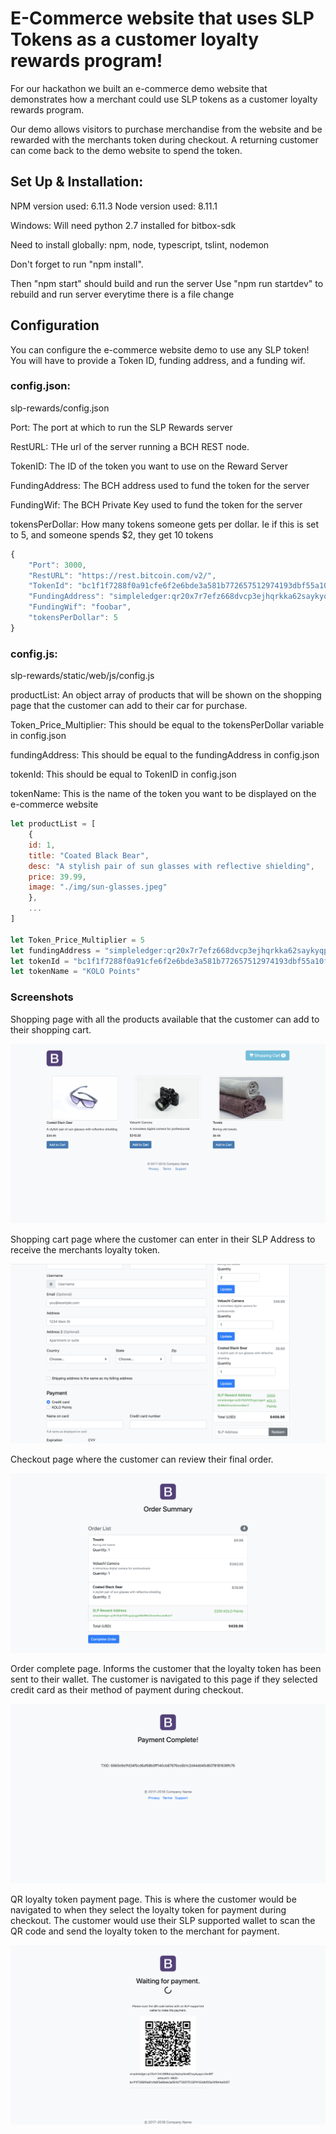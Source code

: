 # E-Commerce website that uses SLP Tokens as a customer loyalty rewards program!

For our hackathon we built an e-commerce demo website that demonstrates how a merchant could use SLP tokens as a customer loyalty rewards program.

Our demo allows visitors to purchase merchandise from the website and be rewarded with the merchants token during checkout. A returning customer can come back to the demo website to spend the token.

## Set Up & Installation:

NPM version used: 6.11.3
Node version used: 8.11.1

Windows: Will need python 2.7 installed for bitbox-sdk

Need to install globally: npm, node, typescript, tslint, nodemon

Don't forget to run "npm install". 

Then "npm start" should build and run the server
Use "npm run startdev" to rebuild and run server everytime there is a file change

## Configuration

You can configure the e-commerce website demo to use any SLP token! You will have to provide a Token ID, funding address, and a funding wif.

### config.json:
slp-rewards/config.json

Port: The port at which to run the SLP Rewards server

RestURL: THe url of the server running a BCH REST node.

TokenID: The ID of the token you want to use on the Reward Server

FundingAddress: The BCH address used to fund the token for the server

FundingWif: The BCH Private Key used to fund the token for the server

tokensPerDollar: How many tokens someone gets per dollar. Ie if this is set to 5, and someone spends $2, they get 10 tokens

```javascript
{
    "Port": 3000,
    "RestURL": "https://rest.bitcoin.com/v2/",
    "TokenId": "bc1f1f7288f0a91cfe6f2e6bde3a581b772657512974193dbf55a10f844e0057",
    "FundingAddress": "simpleledger:qr20x7r7efz668dvcp3ejhqrkka62saykyqpzc3e48",
    "FundingWif": "foobar",
    "tokensPerDollar": 5
}
```

### config.js:
slp-rewards/static/web/js/config.js

productList: An object array of products that will be shown on the shopping page that the customer can add to their car for purchase.

Token_Price_Multiplier: This should be equal to the tokensPerDollar variable in config.json

fundingAddress: This should be equal to the fundingAddress in config.json

tokenId: This should be equal to TokenID in config.json

tokenName: This is the name of the token you want to be displayed on the e-commerce website

```javascript
let productList = [
    {
    id: 1,
    title: "Coated Black Bear",
    desc: "A stylish pair of sun glasses with reflective shielding",
    price: 39.99,
    image: "./img/sun-glasses.jpeg"
    },
    ...
]

let Token_Price_Multiplier = 5
let fundingAddress = "simpleledger:qr20x7r7efz668dvcp3ejhqrkka62saykyqpzc3e48"
let tokenId = "bc1f1f7288f0a91cfe6f2e6bde3a581b772657512974193dbf55a10f844e0057"
let tokenName = "KOLO Points"
```

### Screenshots

Shopping page with all the products available that the customer can add to their shopping cart.

![Shopping Page](/screenshots/shopping.png)

Shopping cart page where the customer can enter in their SLP Address to receive the merchants loyalty token.

![Shopping Cart](/screenshots/cart.png)

Checkout page where the customer can review their final order.

![Checkout Page](/screenshots/checkout.png)

Order complete page. Informs the customer that the loyalty token has been sent to their wallet. The customer is navigated to this page if they selected credit card as their method of payment during checkout.

![Order Complete](/screenshots/order-complete.png)

QR loyalty token payment page. This is where the customer would be navigated to when they select the loyalty token for payment during checkout. The customer would use their SLP supported wallet to scan the QR code and send the loyalty token to the merchant for payment.

![QR Token Payment](/screenshots/qr-payment.png)
